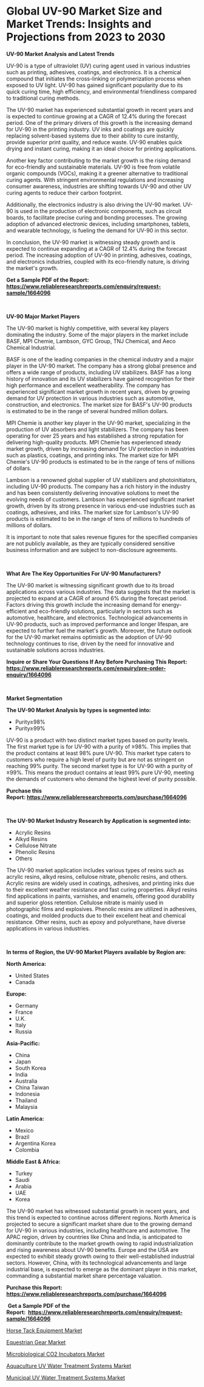 <p><h1>Global UV-90 Market Size and Market Trends: Insights and Projections from 2023 to 2030</h1></p><p><strong>UV-90 Market Analysis and Latest Trends</strong></p>
<p><p>UV-90 is a type of ultraviolet (UV) curing agent used in various industries such as printing, adhesives, coatings, and electronics. It is a chemical compound that initiates the cross-linking or polymerization process when exposed to UV light. UV-90 has gained significant popularity due to its quick curing time, high efficiency, and environmental friendliness compared to traditional curing methods.</p><p>The UV-90 market has experienced substantial growth in recent years and is expected to continue growing at a CAGR of 12.4% during the forecast period. One of the primary drivers of this growth is the increasing demand for UV-90 in the printing industry. UV inks and coatings are quickly replacing solvent-based systems due to their ability to cure instantly, provide superior print quality, and reduce waste. UV-90 enables quick drying and instant curing, making it an ideal choice for printing applications.</p><p>Another key factor contributing to the market growth is the rising demand for eco-friendly and sustainable materials. UV-90 is free from volatile organic compounds (VOCs), making it a greener alternative to traditional curing agents. With stringent environmental regulations and increasing consumer awareness, industries are shifting towards UV-90 and other UV curing agents to reduce their carbon footprint.</p><p>Additionally, the electronics industry is also driving the UV-90 market. UV-90 is used in the production of electronic components, such as circuit boards, to facilitate precise curing and bonding processes. The growing adoption of advanced electronic devices, including smartphones, tablets, and wearable technology, is fueling the demand for UV-90 in this sector.</p><p>In conclusion, the UV-90 market is witnessing steady growth and is expected to continue expanding at a CAGR of 12.4% during the forecast period. The increasing adoption of UV-90 in printing, adhesives, coatings, and electronics industries, coupled with its eco-friendly nature, is driving the market's growth.</p></p>
<p><strong>Get a Sample PDF of the Report:&nbsp; <a href="https://www.reliableresearchreports.com/enquiry/request-sample/1664096">https://www.reliableresearchreports.com/enquiry/request-sample/1664096</a></strong></p>
<p>&nbsp;</p>
<p><strong>UV-90 Major Market Players</strong></p>
<p><p>The UV-90 market is highly competitive, with several key players dominating the industry. Some of the major players in the market include BASF, MPI Chemie, Lambson, GYC Group, TNJ Chemical, and Aeco Chemical Industrial. </p><p>BASF is one of the leading companies in the chemical industry and a major player in the UV-90 market. The company has a strong global presence and offers a wide range of products, including UV stabilizers. BASF has a long history of innovation and its UV stabilizers have gained recognition for their high performance and excellent weatherability. The company has experienced significant market growth in recent years, driven by growing demand for UV protection in various industries such as automotive, construction, and electronics. The market size for BASF's UV-90 products is estimated to be in the range of several hundred million dollars.</p><p>MPI Chemie is another key player in the UV-90 market, specializing in the production of UV absorbers and light stabilizers. The company has been operating for over 25 years and has established a strong reputation for delivering high-quality products. MPI Chemie has experienced steady market growth, driven by increasing demand for UV protection in industries such as plastics, coatings, and printing inks. The market size for MPI Chemie's UV-90 products is estimated to be in the range of tens of millions of dollars.</p><p>Lambson is a renowned global supplier of UV stabilizers and photoinitiators, including UV-90 products. The company has a rich history in the industry and has been consistently delivering innovative solutions to meet the evolving needs of customers. Lambson has experienced significant market growth, driven by its strong presence in various end-use industries such as coatings, adhesives, and inks. The market size for Lambson's UV-90 products is estimated to be in the range of tens of millions to hundreds of millions of dollars.</p><p>It is important to note that sales revenue figures for the specified companies are not publicly available, as they are typically considered sensitive business information and are subject to non-disclosure agreements.</p></p>
<p>&nbsp;</p>
<p><strong>What Are The Key Opportunities For UV-90 Manufacturers?</strong></p>
<p><p>The UV-90 market is witnessing significant growth due to its broad applications across various industries. The data suggests that the market is projected to expand at a CAGR of around 6% during the forecast period. Factors driving this growth include the increasing demand for energy-efficient and eco-friendly solutions, particularly in sectors such as automotive, healthcare, and electronics. Technological advancements in UV-90 products, such as improved performance and longer lifespan, are expected to further fuel the market's growth. Moreover, the future outlook for the UV-90 market remains optimistic as the adoption of UV-90 technology continues to rise, driven by the need for innovative and sustainable solutions across industries.</p></p>
<p><strong>Inquire or Share Your Questions If Any Before Purchasing This Report: <a href="https://www.reliableresearchreports.com/enquiry/pre-order-enquiry/1664096">https://www.reliableresearchreports.com/enquiry/pre-order-enquiry/1664096</a></strong></p>
<p>&nbsp;</p>
<p><strong>Market Segmentation</strong></p>
<p><strong>The UV-90 Market Analysis by types is segmented into:</strong></p>
<p><ul><li>Purity≥98%</li><li>Purity≥99%</li></ul></p>
<p><p>UV-90 is a product with two distinct market types based on purity levels. The first market type is for UV-90 with a purity of ≥98%. This implies that the product contains at least 98% pure UV-90. This market type caters to customers who require a high level of purity but are not as stringent on reaching 99% purity. The second market type is for UV-90 with a purity of ≥99%. This means the product contains at least 99% pure UV-90, meeting the demands of customers who demand the highest level of purity possible.</p></p>
<p><strong>Purchase this Report:&nbsp;<a href="https://www.reliableresearchreports.com/purchase/1664096">https://www.reliableresearchreports.com/purchase/1664096</a></strong></p>
<p>&nbsp;</p>
<p><strong>The UV-90 Market Industry Research by Application is segmented into:</strong></p>
<p><ul><li>Acrylic Resins</li><li>Alkyd Resins</li><li>Cellulose Nitrate</li><li>Phenolic Resins</li><li>Others</li></ul></p>
<p><p>The UV-90 market application includes various types of resins such as acrylic resins, alkyd resins, cellulose nitrate, phenolic resins, and others. Acrylic resins are widely used in coatings, adhesives, and printing inks due to their excellent weather resistance and fast curing properties. Alkyd resins find applications in paints, varnishes, and enamels, offering good durability and superior gloss retention. Cellulose nitrate is mainly used in photographic films and explosives. Phenolic resins are utilized in adhesives, coatings, and molded products due to their excellent heat and chemical resistance. Other resins, such as epoxy and polyurethane, have diverse applications in various industries.</p></p>
<p>&nbsp;</p>
<p><strong>In terms of Region, the UV-90 Market Players available by Region are:</strong></p>
<p>
    <p> <strong> North America: </strong>
        <ul>
            <li>United States</li>
            <li>Canada</li>
        </ul>
        </p> 
    <p> <strong> Europe: </strong>
        <ul>
            <li>Germany</li>
            <li>France</li>
            <li>U.K.</li>
            <li>Italy</li>
            <li>Russia</li>
        </ul>
        </p> 
    <p> <strong> Asia-Pacific: </strong>
        <ul>
            <li>China</li>
            <li>Japan</li>
            <li>South Korea</li>
            <li>India</li>
            <li>Australia</li>
            <li>China Taiwan</li>
            <li>Indonesia</li>
            <li>Thailand</li>
            <li>Malaysia</li>
        </ul>
        </p> 
    <p> <strong> Latin America: </strong>
        <ul>
            <li>Mexico</li>
            <li>Brazil</li>
            <li>Argentina Korea</li>
            <li>Colombia</li>
        </ul>
        </p> 
    <p> <strong> Middle East & Africa: </strong>
        <ul>
            <li>Turkey</li>
            <li>Saudi</li>
            <li>Arabia</li>
            <li>UAE</li>
            <li>Korea</li>
        </ul>
    </p>
    </p>
<p><p>The UV-90 market has witnessed substantial growth in recent years, and this trend is expected to continue across different regions. North America is projected to secure a significant market share due to the growing demand for UV-90 in various industries, including healthcare and automotive. The APAC region, driven by countries like China and India, is anticipated to dominantly contribute to the market growth owing to rapid industrialization and rising awareness about UV-90 benefits. Europe and the USA are expected to exhibit steady growth owing to their well-established industrial sectors. However, China, with its technological advancements and large industrial base, is expected to emerge as the dominant player in this market, commanding a substantial market share percentage valuation.</p></p>
<p><strong>Purchase this Report: <a href="https://www.reliableresearchreports.com/purchase/1664096">https://www.reliableresearchreports.com/purchase/1664096</a></strong></p>
<p>&nbsp;<strong>Get a Sample PDF of the Report:&nbsp;&nbsp;<a href="https://www.reliableresearchreports.com/enquiry/request-sample/1664096">https://www.reliableresearchreports.com/enquiry/request-sample/1664096</a></strong></p>
<p><strong></strong></p>
<p><p><a href="https://medium.com/@once.sort.get/horse-tack-equipment-market-size-growth-forecast-2023-2030-e6a7d360b5a2">Horse Tack Equipment Market</a></p><p><a href="https://medium.com/@weave.begin.honor/equestrian-gear-market-size-growth-forecast-2023-2030-58f4b6c802c4">Equestrian Gear Market</a></p><p><a href="https://www.linkedin.com/pulse/microbiological-co2-incubators-market-challenges-opportunities/">Microbiological CO2 Incubators Market</a></p><p><a href="https://github.com/gdfhhhj/Market-Research-Report-List-1/blob/main/aquaculture-uv-water-treatment-systems-market.md">Aquaculture UV Water Treatment Systems Market</a></p><p><a href="https://github.com/gulaimolin/Market-Research-Report-List-1/blob/main/municipal-uv-water-treatment-systems-market.md">Municipal UV Water Treatment Systems Market</a></p></p>